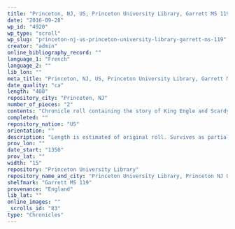 ```yaml
---
title: "Princeton, NJ, US, Princeton University Library, Garrett MS 119"
date: "2016-09-28"
wp_id: "4920"
wp_type: "scroll"
wp_slug: "princeton-nj-us-princeton-university-library-garrett-ms-119"
creator: "admin"
online_bibliography_record: ""
language_1: "French"
language_2: ""
lib_lon: ""
meta_title: "Princeton, NJ, US, Princeton University Library, Garrett MS 119"
date_quality: "ca"
length: "400"
repository_city: "Princeton, NJ"
number_of_pieces: "2"
contents: "Chronicle roll containing the story of King Engle and Scardyng (or Scarthe)."
completed: ""
repository_nation: "US"
orientation: ""
description: "Length is estimated of original roll. Survives as partially palimpsested flyleaves in Garrett MS 119, an English monastic script. Text written on the face (flesh side) of the roll and illustrated with tinted medallion portraits of enthroned kings. Written by a single scribe in an Anglicana book hand of the mid-fourteenth century."
prov_lon: ""
date_start: "1350"
prov_lat: ""
width: "15"
repository: "Princeton University Library"
repository_name_and_city: "Princeton University Library, Princeton NJ US"
shelfmark: "Garrett MS 119"
provenance: "England"
lib_lat: ""
online_images: ""
_scrolls_id: "83"
type: "Chronicles"
---
```



